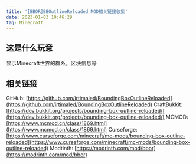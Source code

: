 ```yaml
---
title: '[BBOR]BBOutlineReloaded MOD相关链接收集'
date: 2023-01-03 10:46:29
tag: Minecraft
---
```


## 这是什么玩意

显示Minecraft世界的群系，区块信息等

## 相关链接

GitHub: [https://github.com/irtimaled/BoundingBoxOutlineReloaded](https://github.com/irtimaled/BoundingBoxOutlineReloaded)
CraftBukkit: [https://dev.bukkit.org/projects/bounding-box-outline-reloaded/](https://dev.bukkit.org/projects/bounding-box-outline-reloaded/)
MCMOD: [https://www.mcmod.cn/class/1869.html](https://www.mcmod.cn/class/1869.html)
Curseforge: [https://www.curseforge.com/minecraft/mc-mods/bounding-box-outline-reloaded](https://www.curseforge.com/minecraft/mc-mods/bounding-box-outline-reloaded)
Modtinth: [https://modrinth.com/mod/bbor](https://modrinth.com/mod/bbor)
